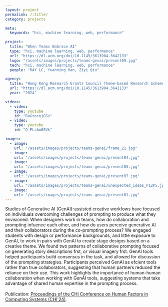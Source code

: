```yaml
---
layout: project
permalink: /:title/
category: projects

meta:
  keywords: "hci, machine learning, web, performance"

project:
  title: "When Teams Embrace AI"
  type: "hci, machine learning, web, performance"
  url: "https://dl.acm.org/doi/10.1145/3613904.3642133"
  logo: "/assets/images/projects/teams-genai/present09.jpg"
  tech: "hci, machine learning, web, performance"
  people: "RAY LC, Yuanning Han, Ziyi Qiu"

agency:
  title: "Hong Kong Research Grants Council Theme-based Research Scheme Grant, CHI"
  url: "https://dl.acm.org/doi/10.1145/3613904.3642133"
  year: "2024"

videos:
  - video:
    type: youtube
    id: "RaGtocnjGSs"
  - video:
    type: youtube
    id: "Q-PLzAm08Vk"

images:
  - image:
    url: "/assets/images/projects/teams-genai/frame_21.jpg"
  - image:
    url: "/assets/images/projects/teams-genai/present04.jpg"
  - image:
    url: "/assets/images/projects/teams-genai/present05.jpg"
  - image:
    url: "/assets/images/projects/teams-genai/present07.jpg"
  - image:
    url: "/assets/images/projects/teams-genai/unexpected_ideas_P12P5.jpg"
  - image:
    url: "/assets/images/projects/teams-genai/present01.jpg"
---
```

<p>
Studies of Generative AI (GenAI)-assisted creative workfows have focused on individuals overcoming challenges of prompting to produce what they envisioned. When designers work in teams, how do collaboration and prompting infuence each other, and how do users perceive generative AI and their collaborators during the co-prompting process? We engaged students with design or performance backgrounds, and little exposure to GenAI, to work in pairs with GenAI to create stage designs based on a creative theme. We found two patterns of collaborative prompting focused on generating story descriptions frst, or visual imagery frst. GenAI tools helped participants build consensus in the task, and allowed for discussion of the prompting strategies. Participants perceived GenAI as efcient tools rather than true collaborators, suggesting that human partners reduced the reliance on their use. This work highlights the importance of human-human collaboration when working with GenAI tools, suggesting systems that take advantage of shared human expertise in the prompting process.<br><br>
Publication: <a href="https://dl.acm.org/doi/10.1145/3613904.3642133"><u>Proceedings of the CHI Conference on Human Factors in Computing Systems (CHI'24)</u></a>.</p>
